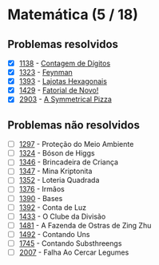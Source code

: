 # Matemática (5 / 18)



## Problemas resolvidos

- [x]  [1138](https://www.beecrowd.com.br/repository/UOJ_1138.html) - [Contagem de Dígitos](https://github.com/potigol/beecrowd/blob/master/src/1100/1138.poti)
- [x]  [1323](https://www.beecrowd.com.br/repository/UOJ_1323.html) - [Feynman](https://github.com/potigol/beecrowd/blob/master/src/1300/1323.poti)
- [x]  [1393](https://www.beecrowd.com.br/repository/UOJ_1393.html) - [Lajotas Hexagonais](https://github.com/potigol/beecrowd/blob/master/src/1300/1393.poti)
- [x]  [1429](https://www.beecrowd.com.br/repository/UOJ_1429.html) - [Fatorial de Novo!](https://github.com/potigol/beecrowd/blob/master/src/1400/1429.poti)
- [x]  [2903](https://www.beecrowd.com.br/repository/UOJ_2903.html) - [A Symmetrical Pizza](https://github.com/potigol/beecrowd/blob/master/src/2900/2903.poti)

## Problemas não resolvidos

- [ ]  [1297](https://www.beecrowd.com.br/repository/UOJ_1297.html) - Proteção do Meio Ambiente
- [ ]  [1324](https://www.beecrowd.com.br/repository/UOJ_1324.html) - Bóson de Higgs
- [ ]  [1346](https://www.beecrowd.com.br/repository/UOJ_1346.html) - Brincadeira de Criança
- [ ]  [1347](https://www.beecrowd.com.br/repository/UOJ_1347.html) - Mina Kriptonita
- [ ]  [1352](https://www.beecrowd.com.br/repository/UOJ_1352.html) - Loteria Quadrada
- [ ]  [1376](https://www.beecrowd.com.br/repository/UOJ_1376.html) - Irmãos
- [ ]  [1390](https://www.beecrowd.com.br/repository/UOJ_1390.html) - Bases
- [ ]  [1392](https://www.beecrowd.com.br/repository/UOJ_1392.html) - Conta de Luz
- [ ]  [1433](https://www.beecrowd.com.br/repository/UOJ_1433.html) - O Clube da Divisão
- [ ]  [1481](https://www.beecrowd.com.br/repository/UOJ_1481.html) - A Fazenda de Ostras de Zing Zhu
- [ ]  [1492](https://www.beecrowd.com.br/repository/UOJ_1492.html) - Contando Uns
- [ ]  [1745](https://www.beecrowd.com.br/repository/UOJ_1745.html) - Contando Substhreengs
- [ ]  [2007](https://www.beecrowd.com.br/repository/UOJ_2007.html) - Falha Ao Cercar Legumes